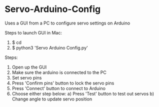 # Servo-Arduino-Config
Uses a GUI from a PC to configure servo settings on Arduino

Steps to launch GUI in Mac:
  1. $ cd <your-directory>
  2. $ python3 'Servo Arduino Config.py'

Steps:
  1. Open up the GUI
  2. Make sure the arduino is connected to the PC
  3. Set servo pins
  4. Press 'Confirm pins' button to lock the servo pins
  5. Press 'Connect' button to connect to Arduino
  6. Choose either step below:
    a) Press 'Test' button to test out servos
    b) Change angle to update servo position
